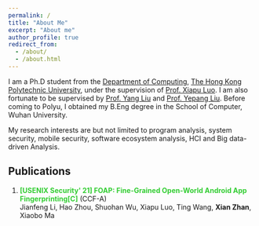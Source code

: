 ```yaml
---
permalink: /
title: "About Me"
excerpt: "About me"
author_profile: true
redirect_from:
  - /about/
  - /about.html
---
```







I am a Ph.D student from the [Department of Computing](https://www.polyu.edu.hk/comp/), [The Hong Kong Polytechnic University](https://www.polyu.edu.hk/), under the supervision of [Prof. Xiapu Luo](https://www4.comp.polyu.edu.hk/~csxluo/). I am also fortunate to be supervised by [Prof. Yang Liu](https://personal.ntu.edu.sg/yangliu/) and [Prof. Yepang Liu](https://yepangliu.github.io/). Before coming to Polyu, I obtained my B.Eng degree in the School of Computer, Wuhan University.

My research interests are but not limited to program analysis, system security, mobile security, software ecosystem analysis, HCI and Big data-driven Analysis.



Publications
---

 1. **<font color='limeGreen'>[USENIX Security' 21] FOAP: Fine-Grained Open-World Android App Fingerprinting[C]</font>**                        (CCF-A)             
 Jianfeng Li, Hao Zhou, Shuohan Wu, Xiapu Luo, Ting Wang, **Xian Zhan**, Xiaobo Ma 



